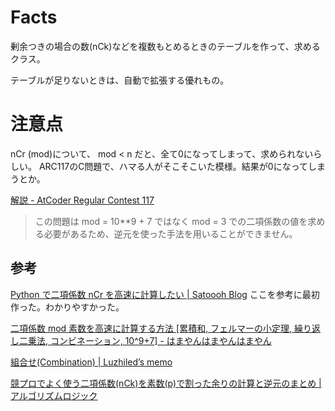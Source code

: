 # Facts

剰余つきの場合の数(nCk)などを複数もとめるときのテーブルを作って、求めるクラス。

テーブルが足りないときは、自動で拡張する優れもの。

# 注意点

nCr (mod)について、
mod < n だと、全て0になってしまって、求められないらしい。
ARC117のC問題で、ハマる人がそこそこいた模様。結果が0になってしまうとか。

[解説 \- AtCoder Regular Contest 117](https://atcoder.jp/contests/arc117/editorial/1113)
> この問題は mod = 10**9 + 7 ではなく mod = 3 での二項係数の値を求める必要があるため、逆元を使った手法を用いることができません。

## 参考

[Python で二項係数 nCr を高速に計算したい \| Satoooh Blog](https://satoooh.com/entry/5195/)
ここを参考に最初作った。わかりやすかった。

[二項係数 mod 素数を高速に計算する方法 \[累積和, フェルマーの小定理, 繰り返し二乗法, コンビネーション, 10^9\+7\] \- はまやんはまやんはまやん](https://www.hamayanhamayan.com/entry/2018/06/06/210256)

[組合せ\(Combination\) \| Luzhiled’s memo](https://ei1333.github.io/luzhiled/snippets/math/combination.html)

[競プロでよく使う二項係数\(nCk\)を素数\(p\)で割った余りの計算と逆元のまとめ \| アルゴリズムロジック](https://algo-logic.info/combination/)

